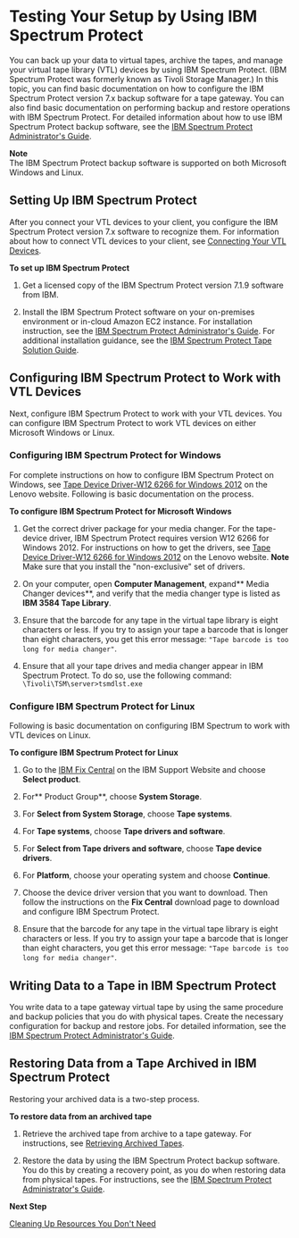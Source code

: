 # Testing Your Setup by Using IBM Spectrum Protect<a name="backup-tsm"></a>

You can back up your data to virtual tapes, archive the tapes, and manage your virtual tape library \(VTL\) devices by using IBM Spectrum Protect\. \(IBM Spectrum Protect was formerly known as Tivoli Storage Manager\.\) In this topic, you can find basic documentation on how to configure the IBM Spectrum Protect version 7\.x backup software for a tape gateway\. You can also find basic documentation on performing backup and restore operations with IBM Spectrum Protect\. For detailed information about how to use IBM Spectrum Protect backup software, see the [IBM Spectrum Protect Administrator's Guide](https://www.ibm.com/support/knowledgecenter/SSTG2D_7.1.0/com.ibm.itsm.srv.doc/b_srv_admin_guide_windows.pdf)\.

**Note**  
The IBM Spectrum Protect backup software is supported on both Microsoft Windows and Linux\.

## Setting Up IBM Spectrum Protect<a name="tsm-setup"></a>

After you connect your VTL devices to your client, you configure the IBM Spectrum Protect version 7\.x software to recognize them\. For information about how to connect VTL devices to your client, see [Connecting Your VTL Devices](GettingStarted-create-tape-gateway.md#GettingStartedAccessTapesVTL)\.

**To set up IBM Spectrum Protect**

1. Get a licensed copy of the IBM Spectrum Protect version 7\.1\.9 software from IBM\.

1.  Install the IBM Spectrum Protect software on your on\-premises environment or in\-cloud Amazon EC2 instance\. For installation instruction, see the [IBM Spectrum Protect Administrator's Guide](https://www.ibm.com/support/knowledgecenter/SSTG2D_7.1.0/com.ibm.itsm.srv.doc/b_srv_admin_guide_windows.pdf)\. For additional installation guidance, see the [IBM Spectrum Protect Tape Solution Guide](https://www.ibm.com/developerworks/community/files/basic/anonymous/api/library/4a5b0e43-b165-49c7-ae33-b1480e6840cb/document/65902d39-4943-46cb-9822-50fb6ecfd2ea/media)\.

## Configuring IBM Spectrum Protect to Work with VTL Devices<a name="tsm-configure"></a>

Next, configure IBM Spectrum Protect to work with your VTL devices\. You can configure IBM Spectrum Protect to work VTL devices on either Microsoft Windows or Linux\.

### Configuring IBM Spectrum Protect for Windows<a name="tsm-configure-windows"></a>

For complete instructions on how to configure IBM Spectrum Protect on Windows, see [Tape Device Driver\-W12 6266 for Windows 2012](https://datacentersupport.lenovo.com/us/en/products/storage/tape-and-backup/ts2240/6160/downloads/ds502099) on the Lenovo website\. Following is basic documentation on the process\.

**To configure IBM Spectrum Protect for Microsoft Windows**

1. Get the correct driver package for your media changer\. For the tape\-device driver, IBM Spectrum Protect requires version W12 6266 for Windows 2012\. For instructions on how to get the drivers, see [Tape Device Driver\-W12 6266 for Windows 2012](https://datacentersupport.lenovo.com/us/en/products/storage/tape-and-backup/ts2240/6160/downloads/ds502099) on the Lenovo website\.
**Note**  
Make sure that you install the "non\-exclusive" set of drivers\.

1. On your computer, open **Computer Management**, expand** Media Changer devices**, and verify that the media changer type is listed as **IBM 3584 Tape Library**\.

1. Ensure that the barcode for any tape in the virtual tape library is eight characters or less\. If you try to assign your tape a barcode that is longer than eight characters, you get this error message: `"Tape barcode is too long for media changer"`\.

1. Ensure that all your tape drives and media changer appear in IBM Spectrum Protect\. To do so, use the following command: `\Tivoli\TSM\server>tsmdlst.exe`

### Configure IBM Spectrum Protect for Linux<a name="tsm-configure-linux"></a>

Following is basic documentation on configuring IBM Spectrum to work with VTL devices on Linux\.

**To configure IBM Spectrum Protect for Linux**

1. Go to the [IBM Fix Central](https://www.ibm.com/support/fixcentral/) on the IBM Support Website and choose **Select product**\.

1. For** Product Group**, choose **System Storage**\.

1. For **Select from System Storage**, choose **Tape systems**\.

1. For **Tape systems**, choose **Tape drivers and software**\.

1. For **Select from Tape drivers and software**, choose **Tape device drivers**\.

1. For **Platform**, choose your operating system and choose **Continue**\.

1. Choose the device driver version that you want to download\. Then follow the instructions on the **Fix Central** download page to download and configure IBM Spectrum Protect\.

1. Ensure that the barcode for any tape in the virtual tape library is eight characters or less\. If you try to assign your tape a barcode that is longer than eight characters, you get this error message: `"Tape barcode is too long for media changer"`\.

## Writing Data to a Tape in IBM Spectrum Protect<a name="tsm-write-data-to-tape"></a>

You write data to a tape gateway virtual tape by using the same procedure and backup policies that you do with physical tapes\. Create the necessary configuration for backup and restore jobs\. For detailed information, see the [IBM Spectrum Protect Administrator's Guide](https://www.ibm.com/support/knowledgecenter/SSTG2D_7.1.0/com.ibm.itsm.srv.doc/b_srv_admin_guide_windows.pdf)\.

## Restoring Data from a Tape Archived in IBM Spectrum Protect<a name="tsm-restore-tape"></a>

Restoring your archived data is a two\-step process\.

**To restore data from an archived tape**

1. Retrieve the archived tape from archive to a tape gateway\. For instructions, see [Retrieving Archived Tapes](managing-gateway-vtl.md#retrieving-archived-tapes-vtl)\.

1. Restore the data by using the IBM Spectrum Protect backup software\. You do this by creating a recovery point, as you do when restoring data from physical tapes\. For instructions, see the [IBM Spectrum Protect Administrator's Guide](https://www.ibm.com/support/knowledgecenter/SSTG2D_7.1.0/com.ibm.itsm.srv.doc/b_srv_admin_guide_windows.pdf)\.

**Next Step**

[Cleaning Up Resources You Don't Need](GettingStartedWhatsNextStep3-vtl.md#cleanup-vtl)